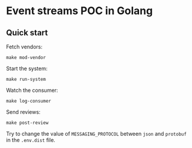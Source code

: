# Event streams POC in Golang

## Quick start 

Fetch vendors:
```shell
make mod-vendor
```

Start the system:
```shell
make run-system
```

Watch the consumer:
```shell
make log-consumer
```

Send reviews:
```shell
make post-review
```

Try to change the value of `MESSAGING_PROTOCOL` between `json` and `protobuf` in the `.env.dist` file.
